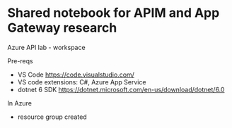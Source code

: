 # Shared notebook for APIM and App Gateway research
Azure API lab - workspace

Pre-reqs
- VS Code https://code.visualstudio.com/
- VS code extensions: C#, Azure App Service
- dotnet 6 SDK https://dotnet.microsoft.com/en-us/download/dotnet/6.0

In Azure
- resource group created

